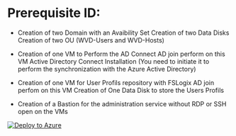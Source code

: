 # Prerequisite ID:

- Creation of two Domain with an Avaibility Set
Creation of two Data Disks
Creation of two OU (WVD-Users and WVD-Hosts)

- Creation of one VM to Perform the AD Connect
AD join perform on this VM
Active Directory Connect Installation (You need to initiate it to perform the synchronization with the Azure Active Directory)

- Creation of one VM for User Profils repository with FSLogix
AD join perfom on this VM
Creation of One Data Disk to store the Users Profils

- Creation of a Bastion for the administration service without RDP or SSH open on the VMs

[![Deploy to Azure](https://aka.ms/deploytoazurebutton)](https://portal.azure.com/#create/Microsoft.Template/uri/https%3A%2F%2Fraw.githubusercontent.com%2FAldebarancloud%2FWVDCourse%2Fmain%2FLab1HighAvability%2FPrerequisiteID%2Fazuredeployha.json)

